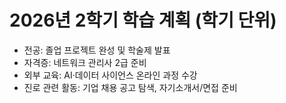 # 2026년 2학기 학습 계획 (학기 단위)

- 전공: 졸업 프로젝트 완성 및 학술제 발표
- 자격증: 네트워크 관리사 2급 준비
- 외부 교육: AI·데이터 사이언스 온라인 과정 수강
- 진로 관련 활동: 기업 채용 공고 탐색, 자기소개서/면접 준비
